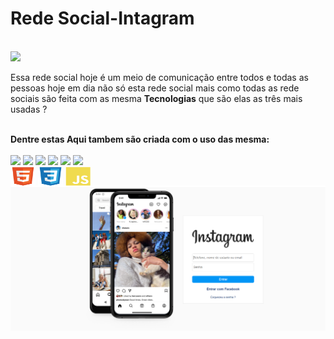 <h1>Rede Social-Intagram</h1>
<br>
<img src="https://img.shields.io/badge/-Instagram-%23E4405F?style=for-the-badge&logo=instagram&logoColor=with" target="_blank"></a>

<p>Essa rede social hoje é um meio de comunicação entre todos e todas as pessoas hoje em dia
não só esta rede social mais como todas as rede sociais são feita com as mesma <b>Tecnologias</b> que são elas as três mais usadas ?</p> 
<br>
<b>Dentre estas Aqui tambem são criada com o uso das mesma:</b>

<div> 
  <br>
 <img src="https://img.shields.io/badge/YouTube-FF0000?style=for-the-badge&logo=youtube&logoColor=white" target="_blank">
  <img src="https://img.shields.io/badge/-Instagram-%23E4405F?style=for-the-badge&logo=instagram&logoColor=white" target="_blank">
<img src="https://img.shields.io/badge/Twitch-9146FF?style=for-the-badge&logo=twitch&logoColor=white" target="_blank">
<img src="https://img.shields.io/badge/Discord-7289DA?style=for-the-badge&logo=discord&logoColor=white" target="_blank">
<img src="https://img.shields.io/badge/-Gmail-%23333?style=for-the-badge&logo=gmail&logoColor=white" target="_blank">
 <img src="https://img.shields.io/badge/-LinkedIn-%230077B5?style=for-the-badge&logo=linkedin&logoColor=white" target="_blank">
  
</div>




<img align="center" alt="Rafa-HTML" height="30" width="40" src="https://raw.githubusercontent.com/devicons/devicon/master/icons/html5/html5-original.svg">
<img align="center" alt="Rafa-CSS" height="30" width="40" src="https://raw.githubusercontent.com/devicons/devicon/master/icons/css3/css3-original.svg"> 
<img align="center" alt="Rafa-Js" height="30" width="40" src="https://raw.githubusercontent.com/devicons/devicon/master/icons/javascript/javascript-plain.svg">
<img src="https://github.com/welinsonAG/Projetp-Insta/blob/main/img/insta.png?raw=true"/>
